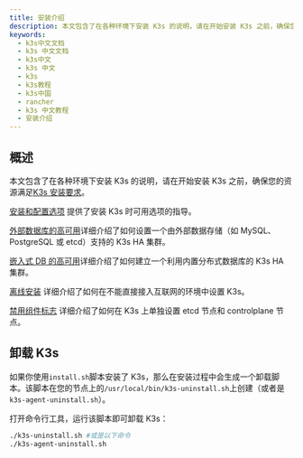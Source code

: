 ```yaml
---
title: 安装介绍
description: 本文包含了在各种环境下安装 K3s 的说明，请在开始安装 K3s 之前，确保您的资源满足K3s 安装要求。
keywords:
  - k3s中文文档
  - k3s 中文文档
  - k3s中文
  - k3s 中文
  - k3s
  - k3s教程
  - k3s中国
  - rancher
  - k3s 中文教程
  - 安装介绍
---
```


## 概述

本文包含了在各种环境下安装 K3s 的说明，请在开始安装 K3s 之前，确保您的资源满足[K3s 安装要求](/docs/k3s/installation/installation-requirements/_index)。

[安装和配置选项](/docs/k3s/installation/install-options/_index) 提供了安装 K3s 时可用选项的指导。

[外部数据库的高可用](/docs/k3s/installation/ha/_index)详细介绍了如何设置一个由外部数据存储（如 MySQL、PostgreSQL 或 etcd）支持的 K3s HA 集群。

[嵌入式 DB 的高可用](/docs/k3s/installation/ha-embedded/_index)详细介绍了如何建立一个利用内置分布式数据库的 K3s HA 集群。

[离线安装](/docs/k3s/installation/airgap/_index) 详细介绍了如何在不能直接接入互联网的环境中设置 K3s。

[禁用组件标志](docs/k3s/installation/disable-flags/_index) 详细介绍了如何在 K3s 上单独设置 etcd 节点和 controlplane 节点。

## 卸载 K3s

如果你使用`install.sh`脚本安装了 K3s，那么在安装过程中会生成一个卸载脚本。该脚本在您的节点上的`/usr/local/bin/k3s-uninstall.sh`上创建（或者是`k3s-agent-uninstall.sh`）。

打开命令行工具，运行该脚本即可卸载 K3s：

```bash
./k3s-uninstall.sh #或是以下命令
./k3s-agent-uninstall.sh
```

